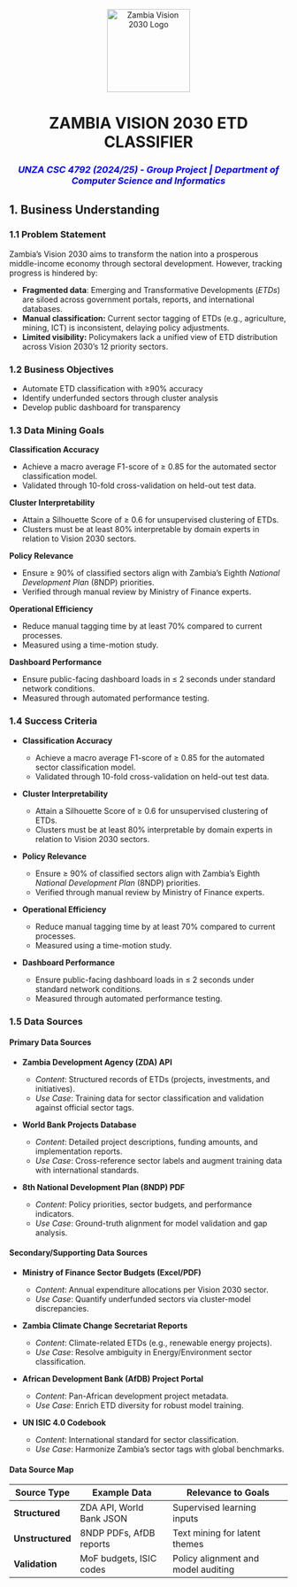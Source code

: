 <div align="center">
  <img src="https://th.bing.com/th/id/OIP.aZt5o1S31YdVKWcrxIBK0gHaKH?w=200&h=200&c=10&o=6&pid=genserp&rm=2" alt="Zambia Vision 2030 Logo" width="150">
  
  <h1>ZAMBIA VISION 2030 ETD CLASSIFIER</h1>
 <h3 style="color:blue;"><i>UNZA CSC 4792 (2024/25) - Group Project | Department of Computer Science and Informatics</i></h3>
</div>

## **1. Business Understanding**

### **1.1 Problem Statement**
Zambia’s Vision 2030 aims to transform the nation into a prosperous middle-income economy through sectoral
development. However, tracking progress is hindered by:
- **Fragmented data**: Emerging and Transformative Developments (*ETDs*) are siloed across
government portals, reports, and international databases.
- **Manual classification:** Current sector tagging of ETDs (e.g., agriculture, mining, ICT) is
inconsistent, delaying policy adjustments.
- **Limited visibility:** Policymakers lack a unified view of ETD distribution across Vision 2030’s 12
priority sectors.

### 1.2 Business Objectives
- Automate ETD classification with ≥90% accuracy
- Identify underfunded sectors through cluster analysis
- Develop public dashboard for transparency

### 1.3 Data Mining Goals

**Classification Accuracy**  
  - Achieve a macro average F1-score of ≥ 0.85 for the automated sector classification model.  
  - Validated through 10-fold cross-validation on held-out test data.  

**Cluster Interpretability**  
  - Attain a Silhouette Score of ≥ 0.6 for unsupervised clustering of ETDs.  
  - Clusters must be at least 80% interpretable by domain experts in relation to Vision 2030 sectors.  

**Policy Relevance**  
  - Ensure ≥ 90% of classified sectors align with Zambia’s Eighth *National Development Plan* (8NDP) priorities.  
  - Verified through manual review by Ministry of Finance experts.  

**Operational Efficiency**  
  - Reduce manual tagging time by at least 70% compared to current processes.  
  - Measured using a time-motion study.  

**Dashboard Performance**  
  - Ensure public-facing dashboard loads in ≤ 2 seconds under standard network conditions.  
  - Measured through automated performance testing.  
  
### 1.4 Success Criteria

- **Classification Accuracy**  
  - Achieve a macro average F1-score of ≥ 0.85 for the automated sector classification model.  
  - Validated through 10-fold cross-validation on held-out test data.  

- **Cluster Interpretability**  
  - Attain a Silhouette Score of ≥ 0.6 for unsupervised clustering of ETDs.  
  - Clusters must be at least 80% interpretable by domain experts in relation to Vision 2030 sectors.  

- **Policy Relevance**  
  - Ensure ≥ 90% of classified sectors align with Zambia’s Eighth *National Development Plan* (8NDP) priorities.  
  - Verified through manual review by Ministry of Finance experts.  

- **Operational Efficiency**  
  - Reduce manual tagging time by at least 70% compared to current processes.  
  - Measured using a time-motion study.  

- **Dashboard Performance**  
  - Ensure public-facing dashboard loads in ≤ 2 seconds under standard network conditions.  
  - Measured through automated performance testing.  
### **1.5 Data Sources**

#### **Primary Data Sources**
- **Zambia Development Agency (ZDA) API**  
  - *Content*: Structured records of ETDs (projects, investments, and initiatives).  
  - *Use Case*: Training data for sector classification and validation against official sector tags.  

- **World Bank Projects Database**  
  - *Content*: Detailed project descriptions, funding amounts, and implementation reports.  
  - *Use Case*: Cross-reference sector labels and augment training data with international standards.  

- **8th National Development Plan (8NDP) PDF**  
  - *Content*: Policy priorities, sector budgets, and performance indicators.  
  - *Use Case*: Ground-truth alignment for model validation and gap analysis.  

#### **Secondary/Supporting Data Sources**  
- **Ministry of Finance Sector Budgets (Excel/PDF)**  
  - *Content*: Annual expenditure allocations per Vision 2030 sector.  
  - *Use Case*: Quantify underfunded sectors via cluster-model discrepancies.  

- **Zambia Climate Change Secretariat Reports**  
  - *Content*: Climate-related ETDs (e.g., renewable energy projects).  
  - *Use Case*: Resolve ambiguity in Energy/Environment sector classification.  

- **African Development Bank (AfDB) Project Portal**  
  - *Content*: Pan-African development project metadata.  
  - *Use Case*: Enrich ETD diversity for robust model training.  

- **UN ISIC 4.0 Codebook**  
  - *Content*: International standard for sector classification.  
  - *Use Case*: Harmonize Zambia’s sector tags with global benchmarks.  

#### **Data Source Map**  
| Source Type       | Example Data                          | Relevance to Goals                     |  
|--------------------|---------------------------------------|----------------------------------------|  
| **Structured**    | ZDA API, World Bank JSON              | Supervised learning inputs             |  
| **Unstructured**  | 8NDP PDFs, AfDB reports               | Text mining for latent themes         |  
| **Validation**    | MoF budgets, ISIC codes               | Policy alignment and model auditing    |  